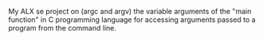 My ALX se project on (argc and argv) the variable arguments of the "main function" in C programming language for accessing arguments passed to a program from the command line.
